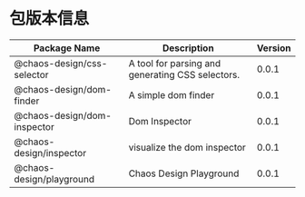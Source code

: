 # 包版本信息

| Package Name | Description | Version    |
|--------------|------------|------------|
| @chaos-design/css-selector | A tool for parsing and generating CSS selectors. | 0.0.1 |
| @chaos-design/dom-finder | A simple dom finder | 0.0.1 |
| @chaos-design/dom-inspector | Dom Inspector | 0.0.1 |
| @chaos-design/inspector | visualize the dom inspector | 0.0.1 |
| @chaos-design/playground | Chaos Design Playground | 0.0.1 |
